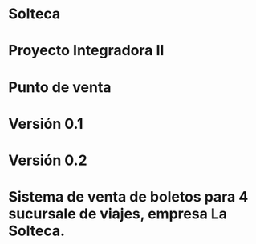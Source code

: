 # Solteca

# Proyecto Integradora II

# Punto de venta

# Versión 0.1
# Versión 0.2

# Sistema de venta de boletos para 4 sucursale de viajes, empresa La Solteca.